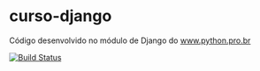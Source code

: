 # curso-django
Código desenvolvido no módulo de Django do www.python.pro.br

[![Build Status](https://travis-ci.org/pythonprobr/curso-django.svg?branch=master)](https://travis-ci.org/pythonprobr/curso-django)
